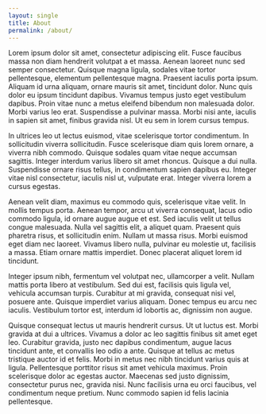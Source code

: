 ```yaml
---
layout: single
title: About
permalink: /about/
---
```




Lorem ipsum dolor sit amet, consectetur adipiscing elit. Fusce faucibus massa non diam hendrerit volutpat a et massa. Aenean laoreet nunc sed semper consectetur. Quisque magna ligula, sodales vitae tortor pellentesque, elementum pellentesque magna. Praesent iaculis porta ipsum. Aliquam id urna aliquam, ornare mauris sit amet, tincidunt dolor. Nunc quis dolor eu ipsum tincidunt dapibus. Vivamus tempus justo eget vestibulum dapibus. Proin vitae nunc a metus eleifend bibendum non malesuada dolor. Morbi varius leo erat. Suspendisse a pulvinar massa. Morbi nisi ante, iaculis in sapien sit amet, finibus gravida nisl. Ut eu sem in lorem cursus tempus.

In ultrices leo ut lectus euismod, vitae scelerisque tortor condimentum. In sollicitudin viverra sollicitudin. Fusce scelerisque diam quis lorem ornare, a viverra nibh commodo. Quisque sodales quam vitae neque accumsan sagittis. Integer interdum varius libero sit amet rhoncus. Quisque a dui nulla. Suspendisse ornare risus tellus, in condimentum sapien dapibus eu. Integer vitae nisl consectetur, iaculis nisl ut, vulputate erat. Integer viverra lorem a cursus egestas.

Aenean velit diam, maximus eu commodo quis, scelerisque vitae velit. In mollis tempus porta. Aenean tempor, arcu ut viverra consequat, lacus odio commodo ligula, id ornare augue augue et est. Sed iaculis velit ut tellus congue malesuada. Nulla vel sagittis elit, a aliquet quam. Praesent quis pharetra risus, et sollicitudin enim. Nullam ut massa risus. Morbi euismod eget diam nec laoreet. Vivamus libero nulla, pulvinar eu molestie ut, facilisis a massa. Etiam ornare mattis imperdiet. Donec placerat aliquet lorem id tincidunt.

Integer ipsum nibh, fermentum vel volutpat nec, ullamcorper a velit. Nullam mattis porta libero at vestibulum. Sed dui est, facilisis quis ligula vel, vehicula accumsan turpis. Curabitur at mi gravida, consequat nisi vel, posuere ante. Quisque imperdiet varius aliquam. Donec tempus eu arcu nec iaculis. Vestibulum tortor est, interdum id lobortis ac, dignissim non augue.

Quisque consequat lectus ut mauris hendrerit cursus. Ut ut luctus est. Morbi gravida at dui a ultrices. Vivamus a dolor ac leo sagittis finibus sit amet eget leo. Curabitur gravida, justo nec dapibus condimentum, augue lacus tincidunt ante, et convallis leo odio a ante. Quisque at tellus ac metus tristique auctor id et felis. Morbi in metus nec nibh tincidunt varius quis at ligula. Pellentesque porttitor risus sit amet vehicula maximus. Proin scelerisque dolor ac egestas auctor. Maecenas sed justo dignissim, consectetur purus nec, gravida nisi. Nunc facilisis urna eu orci faucibus, vel condimentum neque pretium. Nunc commodo sapien id felis lacinia pellentesque. 
